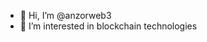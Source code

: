- 👋 Hi, I’m @anzorweb3
- 👀 I’m interested in blockchain technologies

<!---
anzorweb3/anzorweb3 is a ✨ special ✨ repository because its `README.md` (this file) appears on your GitHub profile.
You can click the Preview link to take a look at your changes.
--->
